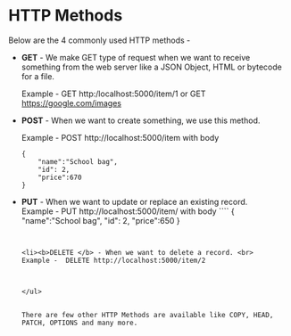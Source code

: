 <h1>  HTTP Methods </h1>

Below are the 4 commonly used HTTP methods -

<ul>
<li> <b>GET</b> -  We make GET type of request when we want to receive something from the web server like a JSON Object, HTML or bytecode for a file. <br>

Example - GET http:/localhost:5000/item/1  or GET https://google.com/images 

<li><b>POST</b> - When we want to create something, we use this method. <br>

Example - POST http://localhost:5000/item  with body
````
{
    "name":"School bag",
    "id": 2,
    "price":670
}
````


<li><b>PUT</b> - When we want to update or replace an existing record.<br>
Example - PUT http://localhost:5000/item/ with body
````
{
    "name":"School bag",
    "id": 2,
    "price":650
}

````


<li><b>DELETE </b> - When we want to delete a record. <br>
Example -  DELETE http://localhost:5000/item/2 



</ul>


There are few other HTTP Methods are available like COPY, HEAD, PATCH, OPTIONS and many more. 
